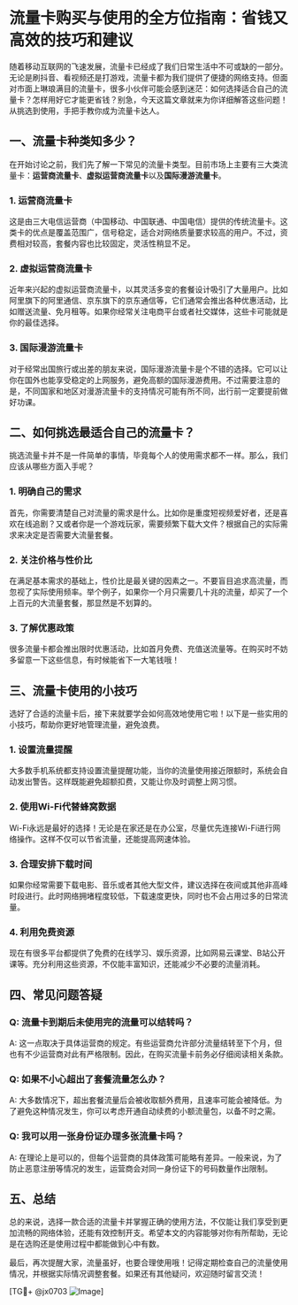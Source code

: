# 流量卡购买与使用的全方位指南：省钱又高效的技巧和建议

随着移动互联网的飞速发展，流量卡已经成了我们日常生活中不可或缺的一部分。无论是刷抖音、看视频还是打游戏，流量卡都为我们提供了便捷的网络支持。但面对市面上琳琅满目的流量卡，很多小伙伴可能会感到迷茫：如何选择适合自己的流量卡？怎样用好它才能更省钱？别急，今天这篇文章就来为你详细解答这些问题！从挑选到使用，手把手教你成为流量卡达人。

## 一、流量卡种类知多少？

在开始讨论之前，我们先了解一下常见的流量卡类型。目前市场上主要有三大类流量卡：**运营商流量卡**、**虚拟运营商流量卡**以及**国际漫游流量卡**。

### 1. 运营商流量卡
这是由三大电信运营商（中国移动、中国联通、中国电信）提供的传统流量卡。这类卡的优点是覆盖范围广，信号稳定，适合对网络质量要求较高的用户。不过，资费相对较高，套餐内容也比较固定，灵活性稍显不足。

### 2. 虚拟运营商流量卡
近年来兴起的虚拟运营商流量卡，以其灵活多变的套餐设计吸引了大量用户。比如阿里旗下的阿里通信、京东旗下的京东通信等，它们通常会推出各种优惠活动，比如赠送流量、免月租等。如果你经常关注电商平台或者社交媒体，这些卡可能就是你的最佳选择。

### 3. 国际漫游流量卡
对于经常出国旅行或出差的朋友来说，国际漫游流量卡是个不错的选择。它可以让你在国外也能享受稳定的上网服务，避免高额的国际漫游费用。不过需要注意的是，不同国家和地区对漫游流量卡的支持情况可能有所不同，出行前一定要提前做好功课。

## 二、如何挑选最适合自己的流量卡？

挑选流量卡并不是一件简单的事情，毕竟每个人的使用需求都不一样。那么，我们应该从哪些方面入手呢？

### 1. 明确自己的需求
首先，你需要清楚自己对流量的需求是什么。比如你是重度短视频爱好者，还是喜欢在线追剧？又或者你是一个游戏玩家，需要频繁下载大文件？根据自己的实际需求来决定是否需要大流量套餐。

### 2. 关注价格与性价比
在满足基本需求的基础上，性价比是最关键的因素之一。不要盲目追求高流量，而忽视了实际使用频率。举个例子，如果你一个月只需要几十兆的流量，却买了一个上百元的大流量套餐，那显然是不划算的。

### 3. 了解优惠政策
很多流量卡都会推出限时优惠活动，比如首月免费、充值送流量等。在购买时不妨多留意一下这些信息，有时候能省下一大笔钱哦！

## 三、流量卡使用的小技巧

选好了合适的流量卡后，接下来就要学会如何高效地使用它啦！以下是一些实用的小技巧，帮助你更好地管理流量，避免浪费。

### 1. 设置流量提醒
大多数手机系统都支持设置流量提醒功能，当你的流量使用接近限额时，系统会自动发出警告。这样既能避免超额扣费，又能让你及时调整上网习惯。

### 2. 使用Wi-Fi代替蜂窝数据
Wi-Fi永远是最好的选择！无论是在家还是在办公室，尽量优先连接Wi-Fi进行网络操作。这样不仅可以节省流量，还能提高网速体验。

### 3. 合理安排下载时间
如果你经常需要下载电影、音乐或者其他大型文件，建议选择在夜间或其他非高峰时段进行。此时网络拥堵程度较低，下载速度更快，同时也不会占用过多的日常流量。

### 4. 利用免费资源
现在有很多平台都提供了免费的在线学习、娱乐资源，比如网易云课堂、B站公开课等。充分利用这些资源，不仅能丰富知识，还能减少不必要的流量消耗。

## 四、常见问题答疑

### Q: 流量卡到期后未使用完的流量可以结转吗？
A: 这一点取决于具体运营商的规定。有些运营商允许部分流量结转至下个月，但也有不少运营商对此有严格限制。因此，在购买流量卡前务必仔细阅读相关条款。

### Q: 如果不小心超出了套餐流量怎么办？
A: 大多数情况下，超出套餐流量后会被收取额外费用，且速率可能会被降低。为了避免这种情况发生，你可以考虑开通自动续费的小额流量包，以备不时之需。

### Q: 我可以用一张身份证办理多张流量卡吗？
A: 在理论上是可以的，但每个运营商的具体政策可能略有差异。一般来说，为了防止恶意注册等情况的发生，运营商会对同一身份证下的号码数量作出限制。

## 五、总结

总的来说，选择一款合适的流量卡并掌握正确的使用方法，不仅能让我们享受到更加流畅的网络体验，还能有效控制开支。希望本文的内容能够对你有所帮助，无论是在选购还是使用过程中都能做到心中有数。

最后，再次提醒大家，流量虽好，也要合理使用哦！记得定期检查自己的流量使用情况，并根据实际情况调整套餐。如果还有其他疑问，欢迎随时留言交流！

[TG💪+ @jx0703 ![Image](https://github.com/user-attachments/assets/dbca1d08-cadb-493c-b0ec-ad6f7a83f270)]